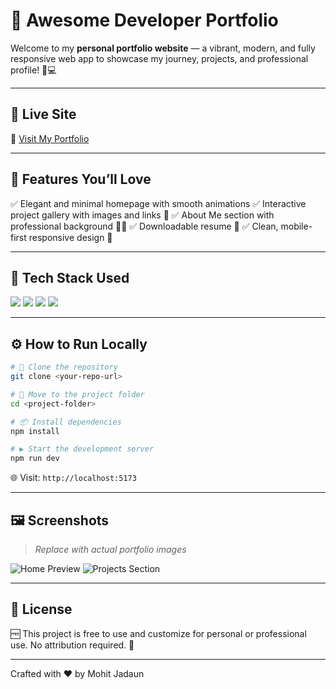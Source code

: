 # 🌟 Awesome Developer Portfolio

Welcome to my **personal portfolio website** — a vibrant, modern, and fully responsive web app to showcase my journey, projects, and professional profile! 💼💻

---

## 🔗 Live Site

🎯 [Visit My Portfolio](https://lovable.dev/projects/91ed399f-a6ab-4016-983b-4d0f811211b6)

---

## 🎯 Features You’ll Love

✅ Elegant and minimal homepage with smooth animations
✅ Interactive project gallery with images and links 🔗
✅ About Me section with professional background 🧑‍💼
✅ Downloadable resume 📄
✅ Clean, mobile-first responsive design 📱

---

## 🧰 Tech Stack Used

<p align="left">
  <img src="https://img.shields.io/badge/Vite-646CFF?style=for-the-badge&logo=vite&logoColor=white"/>
  <img src="https://img.shields.io/badge/React-20232A?style=for-the-badge&logo=react&logoColor=61DAFB"/>
  <img src="https://img.shields.io/badge/Tailwind_CSS-38B2AC?style=for-the-badge&logo=tailwind-css&logoColor=white"/>
  <img src="https://img.shields.io/badge/TypeScript-007ACC?style=for-the-badge&logo=typescript&logoColor=white"/>
</p>

---

## ⚙️ How to Run Locally

```bash
# 📁 Clone the repository
git clone <your-repo-url>

# 🚗 Move to the project folder
cd <project-folder>

# 📦 Install dependencies
npm install

# ▶️ Start the development server
npm run dev
```

🌐 Visit: `http://localhost:5173`

---

## 🖼️ Screenshots

> *Replace with actual portfolio images*

![Home Preview](https://via.placeholder.com/1000x500?text=Home+Page+Preview)
![Projects Section](https://via.placeholder.com/1000x500?text=Projects+Preview)

---

## 📝 License

🆓 This project is free to use and customize for personal or professional use. No attribution required. 🚀

---

Crafted with ❤️ by Mohit Jadaun
